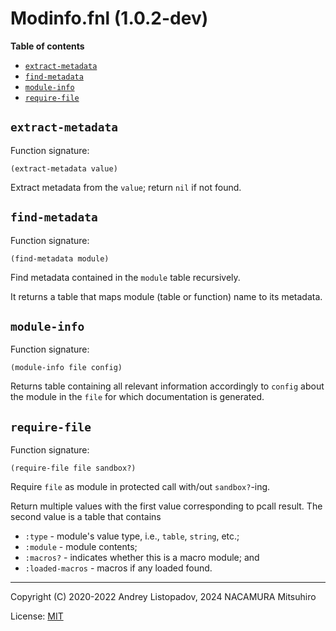 # Modinfo.fnl (1.0.2-dev)

**Table of contents**

- [`extract-metadata`](#extract-metadata)
- [`find-metadata`](#find-metadata)
- [`module-info`](#module-info)
- [`require-file`](#require-file)

## `extract-metadata`
Function signature:

```
(extract-metadata value)
```

Extract metadata from the `value`; return `nil` if not found.

## `find-metadata`
Function signature:

```
(find-metadata module)
```

Find metadata contained in the `module` table recursively.

It returns a table that maps module (table or function) name to its metadata.

## `module-info`
Function signature:

```
(module-info file config)
```

Returns table containing all relevant information accordingly to
`config` about the module in the `file` for which documentation is
generated.

## `require-file`
Function signature:

```
(require-file file sandbox?)
```

Require `file` as module in protected call with/out `sandbox?`-ing.

Return multiple values with the first value corresponding to pcall result.
The second value is a table that contains

* `:type` - module's value type, i.e., `table`, `string`, etc.;
* `:module` - module contents;
* `:macros?` - indicates whether this is a macro module; and
* `:loaded-macros` - macros if any loaded found.


---

Copyright (C) 2020-2022 Andrey Listopadov, 2024 NACAMURA Mitsuhiro

License: [MIT](https://git.sr.ht/~m15a/fnldoc/tree/main/item/LICENSE)


<!-- Generated with Fnldoc 1.0.2-dev
     https://sr.ht/~m15a/fnldoc/ -->
